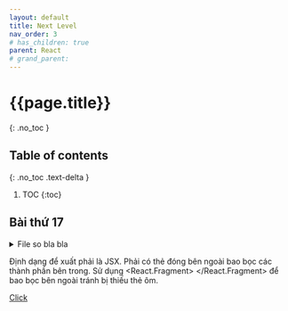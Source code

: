```yaml
---
layout: default
title: Next Level
nav_order: 3
# has_children: true
parent: React
# grand_parent:
---
```


<!-- markdownlint-disable MD025-->
# {{page.title}}
{: .no_toc }

## Table of contents
{: .no_toc .text-delta }

1. TOC
{:toc}
<!-- markdownlint-enable MD025-->

## Bài thứ 17

<!-- !Bài tập về... -->
<details markdown="block">
  <summary>
    File so bla bla
  </summary>
```html
<!DOCTYPE html>
<html lang="en">
 <head>
  <meta charset="UTF-8" />
  <meta http-equiv="X-UA-Compatible" content="IE=edge" />
  <meta name="viewport" content="width=device-width, initial-scale=1.0" />
  <title>Document</title>
  <script
   src="https://unpkg.com/react@17/umd/react.development.js"
   crossorigin
  ></script>
  <script
   src="https://unpkg.com/react-dom@17/umd/react-dom.development.js"
   crossorigin
  ></script>
  <script src="https://unpkg.com/babel-standalone@6/babel.min.js"></script>
 </head>
 <body>
  <div id="root"></div>
  <script type="text/babel">
   //! Cách render nhanh bằng điều kiện

   function App() {
    let IfCome = true;
    // Thử sửa bằng false để thấy kết quả
    return (
     <div id="wrapper">{IfCome && <div>Hello World</div>}</div>
    );
   }
   ReactDOM.render(<App />, document.getElementById("root"));
  </script>
 </body>
</html>
```
</details>

Định dạng để xuất phải là JSX.
Phải có thẻ đóng bên ngoài bao bọc các thành phần bên trong.
Sử dụng <React.Fragment> </React.Fragment> để bao bọc bên ngoài tránh bị thiếu thẻ ôm.

[Click](chocolate\src\choco_homework\sample\index16.4.0.html)
